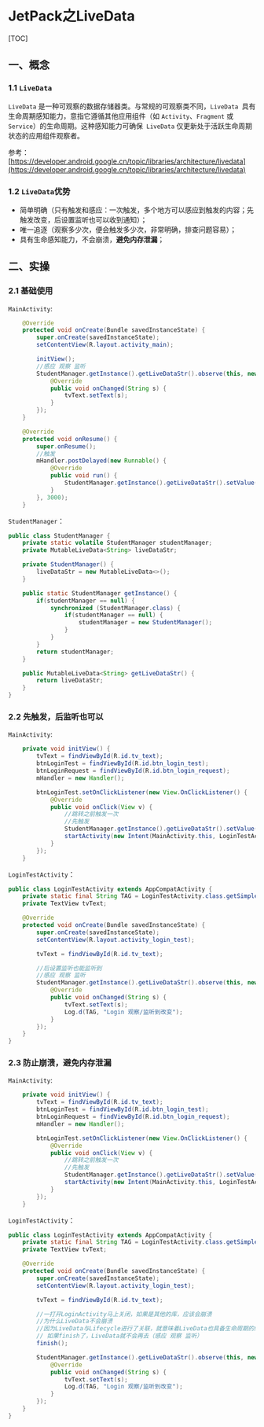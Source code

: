 # JetPack之LiveData

[TOC]

## 一、概念

### 1.1 `LiveData`

`LiveData` 是一种可观察的数据存储器类。与常规的可观察类不同，`LiveData `具有生命周期感知能力，意指它遵循其他应用组件（如 `Activity`、`Fragment` 或 `Service`）的生命周期。这种感知能力可确保` LiveData` 仅更新处于活跃生命周期状态的应用组件观察者。

参考：[https://developer.android.google.cn/topic/libraries/architecture/livedata](https://developer.android.google.cn/topic/libraries/architecture/livedata)

### 1.2 `LiveData`优势

* 简单明确（只有触发和感应：一次触发，多个地方可以感应到触发的内容；先触发改变，后设置监听也可以收到通知）；
* 唯一追逐（观察多少次，便会触发多少次，非常明确，排查问题容易）；
* 具有生命感知能力，不会崩溃，**避免内存泄漏**；

## 二、实操

### 2.1 基础使用

`MainActivity`:

```java
    @Override
    protected void onCreate(Bundle savedInstanceState) {
        super.onCreate(savedInstanceState);
        setContentView(R.layout.activity_main);

        initView();
        //感应 观察 监听
        StudentManager.getInstance().getLiveDataStr().observe(this, new Observer<String>() {
            @Override
            public void onChanged(String s) {
                tvText.setText(s);
            }
        });
    }

    @Override
    protected void onResume() {
        super.onResume();
        //触发
        mHandler.postDelayed(new Runnable() {
            @Override
            public void run() {
                StudentManager.getInstance().getLiveDataStr().setValue("88");
            }
        }, 3000);
    }
```

`StudentManager`：

```java
public class StudentManager {
    private static volatile StudentManager studentManager;
    private MutableLiveData<String> liveDataStr;

    private StudentManager() {
        liveDataStr = new MutableLiveData<>();
    }

    public static StudentManager getInstance() {
        if(studentManager == null) {
            synchronized (StudentManager.class) {
                if(studentManager == null) {
                    studentManager = new StudentManager();
                }
            }
        }
        return studentManager;
    }

    public MutableLiveData<String> getLiveDataStr() {
        return liveDataStr;
    }
}
```

### 2.2 先触发，后监听也可以

`MainActivity`:

```java
    private void initView() {
        tvText = findViewById(R.id.tv_text);
        btnLoginTest = findViewById(R.id.btn_login_test);
        btnLoginRequest = findViewById(R.id.btn_login_request);
        mHandler = new Handler();

        btnLoginTest.setOnClickListener(new View.OnClickListener() {
            @Override
            public void onClick(View v) {
                //跳转之前触发一次
                //先触发
                StudentManager.getInstance().getLiveDataStr().setValue("天涯路");
                startActivity(new Intent(MainActivity.this, LoginTestActivity.class));
            }
        });
    }
```

`LoginTestActivity`：

```java
public class LoginTestActivity extends AppCompatActivity {
    private static final String TAG = LoginTestActivity.class.getSimpleName();
    private TextView tvText;

    @Override
    protected void onCreate(Bundle savedInstanceState) {
        super.onCreate(savedInstanceState);
        setContentView(R.layout.activity_login_test);

        tvText = findViewById(R.id.tv_text);

        //后设置监听也能监听到
        //感应 观察 监听
        StudentManager.getInstance().getLiveDataStr().observe(this, new Observer<String>() {
            @Override
            public void onChanged(String s) {
                tvText.setText(s);
                Log.d(TAG, "Login 观察/监听到改变");
            }
        });
    }
}
```

### 2.3 防止崩溃，避免内存泄漏

`MainActivity`:

```java
    private void initView() {
        tvText = findViewById(R.id.tv_text);
        btnLoginTest = findViewById(R.id.btn_login_test);
        btnLoginRequest = findViewById(R.id.btn_login_request);
        mHandler = new Handler();

        btnLoginTest.setOnClickListener(new View.OnClickListener() {
            @Override
            public void onClick(View v) {
                //跳转之前触发一次
                //先触发
                StudentManager.getInstance().getLiveDataStr().setValue("天涯路");
                startActivity(new Intent(MainActivity.this, LoginTestActivity.class));
            }
        });
    }
```

`LoginTestActivity`：

```java
public class LoginTestActivity extends AppCompatActivity {
    private static final String TAG = LoginTestActivity.class.getSimpleName();
    private TextView tvText;

    @Override
    protected void onCreate(Bundle savedInstanceState) {
        super.onCreate(savedInstanceState);
        setContentView(R.layout.activity_login_test);

        tvText = findViewById(R.id.tv_text);

        //一打开LoginActivity马上关闭，如果是其他的库，应该会崩溃
        //为什么LiveData不会崩溃
        //因为LiveData与Lifecycle进行了关联，就意味着LiveData也具备生命周期的感应，也就意味着它知道生命周期的执行情况
        // 如果finish了，LiveData就不会再去（感应 观察 监听）
        finish();

        StudentManager.getInstance().getLiveDataStr().observe(this, new Observer<String>() {
            @Override
            public void onChanged(String s) {
                tvText.setText(s);
                Log.d(TAG, "Login 观察/监听到改变");
            }
        });
    }
}
```

### 